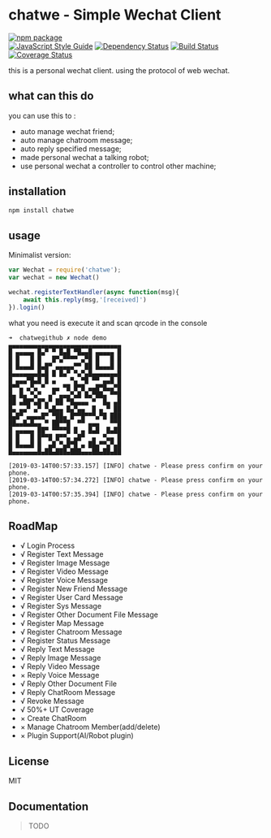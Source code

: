 # chatwe - Simple Wechat Client

[![npm package](https://nodei.co/npm/chatwe.png?downloads=true&downloadRank=true&stars=true)](https://nodei.co/npm/chatwe/)     
[![JavaScript Style Guide](https://img.shields.io/badge/code_style-standard-brightgreen.svg)](https://standardjs.com)
[![Dependency Status](https://img.shields.io/david/yizhiren/chatwe.svg?style=flat-square)](https://david-dm.org/yizhiren/chatwe)
[![Build Status](https://travis-ci.org/yizhiren/chatwe.svg?branch=master)](https://travis-ci.org/yizhiren/chatwe)
[![Coverage Status](https://coveralls.io/repos/github/yizhiren/chatwe/badge.svg)](https://coveralls.io/github/yizhiren/chatwe)     

this is a personal wechat client. using the protocol of web wechat.

## what can this do
you can use this to :
 - auto manage wechat friend;
 - auto manage chatroom message;
 - auto reply specified message;
 - made personal wechat a talking robot;
 - use personal wechat a controller to control other machine;

## installation

```bash
npm install chatwe
```


## usage

Minimalist version:
```javascript
var Wechat = require('chatwe');
var wechat = new Wechat()

wechat.registerTextHandler(async function(msg){
	await this.reply(msg,'[received]')
}).login()
```

what you need is execute it and scan qrcode in the console
```
➜  chatwegithub ✗ node demo
▄▄▄▄▄▄▄▄▄▄▄▄▄▄▄▄▄▄▄▄▄▄▄▄▄▄▄▄▄▄▄
█ ▄▄▄▄▄ █▄▀ ▀ █▄█ ▀█▄▄█ ▄▄▄▄▄ █
█ █   █ █   █▀▄▀▀▀▀ ▄▀█ █   █ █
█ █▄▄▄█ █▄█▀ ▄▄▄▄▄▀▀ ██ █▄▄▄█ █
█▄▄▄▄▄▄▄█▄█ █ █▄▀ ▀▄▀▄█▄▄▄▄▄▄▄█
█ ▄▄▄▀█▄█ █ ▄    ▀▄ ▀█ ▀▀ ▄▄█ █
█▀▀▄ ▄▀▄ ▀  ▄▄ ▀█ █▀█ ▄▄█▀█▄▄▀█
█▄ █▄ ▀▄▀  ▄▀ ▄▄▄▀▄█ █▄▀██▄ ▀▀█
██ ▄██▀▄█▀▄▀ ██ ▀█▄▄▄▄ ▀  █▄ ▄█
█▄ ▄▄▀ ▄▀ ▀▄█▄▄ █▄▀▄▄  █ ▄ ▀ ██
█▄█▀ ▄▄▄▄█▀ ▀██▄ █▀▀█▀▀▀▄▀█ ███
██▄▄█▄█▄▄ ▀ ██▀▀█  ▀▀ ▄▄▄   ▀▀█
█ ▄▄▄▄▄ ██▀ ▀▀▀▀█ █ ▄ █▄█  █▄██
█ █   █ █▀▀█ █▀▀▄ ▄█▀  ▄  ▀▄▄ █
█ █▄▄▄█ █  ▄█ ▀▄█▀█ ▄ ██▄▀▀▄▀▄█
█▄▄▄▄▄▄▄█▄██▄███▄███▄▄▄██▄██▄██

[2019-03-14T00:57:33.157] [INFO] chatwe - Please press confirm on your phone.
[2019-03-14T00:57:34.272] [INFO] chatwe - Please press confirm on your phone.
[2019-03-14T00:57:35.394] [INFO] chatwe - Please press confirm on your phone.

```

## RoadMap
 - √ Login Process
 - √ Register Text Message
 - √ Register Image Message
 - √ Register Video Message
 - √ Register Voice Message
 - √ Register New Friend Message
 - √ Register User Card Message
 - √ Register Sys Message
 - √ Register Other Document File Message
 - √ Register Map Message
 - √ Register Chatroom Message
 - √ Register Status Message
 - √ Reply Text Message
 - √ Reply Image Message
 - √ Reply Video Message
 - × Reply Voice Message
 - √ Reply Other Document File
 - √ Reply ChatRoom Message
 - √ Revoke Message
 - √ 50%+ UT Coverage
 - × Create ChatRoom
 - × Manage Chatroom Member(add/delete)
 - × Plugin Support(AI/Robot plugin)

## License
MIT

## Documentation
 > TODO
